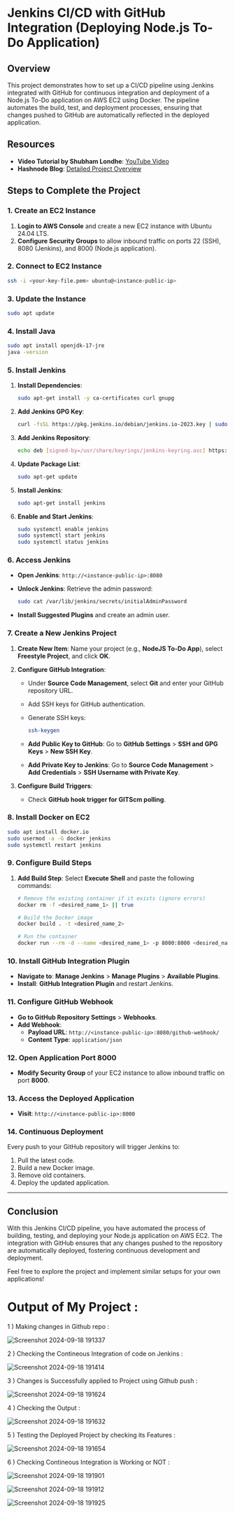 # Jenkins CI/CD with GitHub Integration (Deploying Node.js To-Do Application)

## Overview

This project demonstrates how to set up a CI/CD pipeline using Jenkins integrated with GitHub for continuous integration and deployment of a Node.js To-Do application on AWS EC2 using Docker. The pipeline automates the build, test, and deployment processes, ensuring that changes pushed to GitHub are automatically reflected in the deployed application.

## Resources

- **Video Tutorial by Shubham Londhe**: [YouTube Video](https://www.youtube.com/watch?v=nplH3BzKHPk)
- **Hashnode Blog**: [Detailed Project Overview](https://amitabhdevops.hashnode.dev/jenkins-cicd-with-github-integration)

## Steps to Complete the Project

### 1. Create an EC2 Instance

1. **Login to AWS Console** and create a new EC2 instance with Ubuntu 24.04 LTS.
2. **Configure Security Groups** to allow inbound traffic on ports 22 (SSH), 8080 (Jenkins), and 8000 (Node.js application).

### 2. Connect to EC2 Instance

```bash
ssh -i <your-key-file.pem> ubuntu@<instance-public-ip>
```

### 3. Update the Instance

```bash
sudo apt update
```

### 4. Install Java

```bash
sudo apt install openjdk-17-jre
java -version
```

### 5. Install Jenkins

1. **Install Dependencies**:

    ```bash
    sudo apt-get install -y ca-certificates curl gnupg
    ```

2. **Add Jenkins GPG Key**:

    ```bash
    curl -fsSL https://pkg.jenkins.io/debian/jenkins.io-2023.key | sudo tee /usr/share/keyrings/jenkins-keyring.asc > /dev/null
    ```

3. **Add Jenkins Repository**:

    ```bash
    echo deb [signed-by=/usr/share/keyrings/jenkins-keyring.asc] https://pkg.jenkins.io/debian binary/ | sudo tee /etc/apt/sources.list.d/jenkins.list > /dev/null
    ```

4. **Update Package List**:

    ```bash
    sudo apt-get update
    ```

5. **Install Jenkins**:

    ```bash
    sudo apt-get install jenkins
    ```

6. **Enable and Start Jenkins**:

    ```bash
    sudo systemctl enable jenkins
    sudo systemctl start jenkins
    sudo systemctl status jenkins
    ```

### 6. Access Jenkins

- **Open Jenkins**: `http://<instance-public-ip>:8080`
- **Unlock Jenkins**: Retrieve the admin password:

    ```bash
    sudo cat /var/lib/jenkins/secrets/initialAdminPassword
    ```

- **Install Suggested Plugins** and create an admin user.

### 7. Create a New Jenkins Project

1. **Create New Item**: Name your project (e.g., **NodeJS To-Do App**), select **Freestyle Project**, and click **OK**.
2. **Configure GitHub Integration**:
   - Under **Source Code Management**, select **Git** and enter your GitHub repository URL.
   - Add SSH keys for GitHub authentication.
   - Generate SSH keys:

     ```bash
     ssh-keygen
     ```

   - **Add Public Key to GitHub**: Go to **GitHub Settings** > **SSH and GPG Keys** > **New SSH Key**.
   - **Add Private Key to Jenkins**: Go to **Source Code Management** > **Add Credentials** > **SSH Username with Private Key**.

3. **Configure Build Triggers**:
   - Check **GitHub hook trigger for GITScm polling**.

### 8. Install Docker on EC2

```bash
sudo apt install docker.io
sudo usermod -a -G docker jenkins
sudo systemctl restart jenkins
```

### 9. Configure Build Steps

1. **Add Build Step**: Select **Execute Shell** and paste the following commands:

    ```bash
    # Remove the existing container if it exists (ignore errors)
    docker rm -f <desired_name_1> || true

    # Build the Docker image
    docker build . -t <desired_name_2>

    # Run the container
    docker run --rm -d --name <desired_name_1> -p 8000:8000 <desired_name_2>
    ```

### 10. Install GitHub Integration Plugin

- **Navigate to**: **Manage Jenkins** > **Manage Plugins** > **Available Plugins**.
- **Install**: **GitHub Integration Plugin** and restart Jenkins.

### 11. Configure GitHub Webhook

- **Go to GitHub Repository Settings** > **Webhooks**.
- **Add Webhook**:
   - **Payload URL**: `http://<instance-public-ip>:8080/github-webhook/`
   - **Content Type**: `application/json`

### 12. Open Application Port 8000

- **Modify Security Group** of your EC2 instance to allow inbound traffic on port **8000**.

### 13. Access the Deployed Application

- **Visit**: `http://<instance-public-ip>:8000`

### 14. Continuous Deployment

Every push to your GitHub repository will trigger Jenkins to:

1. Pull the latest code.
2. Build a new Docker image.
3. Remove old containers.
4. Deploy the updated application.

---

## **Conclusion**

With this Jenkins CI/CD pipeline, you have automated the process of building, testing, and deploying your Node.js application on AWS EC2. The integration with GitHub ensures that any changes pushed to the repository are automatically deployed, fostering continuous development and deployment.

Feel free to explore the project and implement similar setups for your own applications!


# Output of My Project :

1 ) Making changes in Github repo :

![Screenshot 2024-09-18 191337](https://github.com/user-attachments/assets/6b6fd824-9224-4bff-a9e0-0f38ee0d9d5b)



2 ) Checking the Contineous Integration of code on Jenkins :

![Screenshot 2024-09-18 191414](https://github.com/user-attachments/assets/87a144a6-f540-486d-be93-1595fc828631)



3 ) Changes is Successfully applied to Project using Github push :

![Screenshot 2024-09-18 191624](https://github.com/user-attachments/assets/f0635535-3601-4eb2-9caf-39d42b3ac4c6)



4 ) Checking the Output :

![Screenshot 2024-09-18 191632](https://github.com/user-attachments/assets/b40e772b-dcf2-4d71-ab45-a731397ef20e)



5 ) Testing the Deployed Project by checking its Features :

![Screenshot 2024-09-18 191654](https://github.com/user-attachments/assets/149984c9-0da1-45eb-95d9-041f2285adf0)



6 ) Checking Contineous Integration is Working or NOT :

![Screenshot 2024-09-18 191901](https://github.com/user-attachments/assets/64729aac-724b-4084-8dc3-07ae6a73ffd1)

![Screenshot 2024-09-18 191912](https://github.com/user-attachments/assets/73a16866-fd7e-4a40-af40-de0c62a97e64)

![Screenshot 2024-09-18 191925](https://github.com/user-attachments/assets/b9714915-9b7d-4919-b275-8f29a6c91037)







